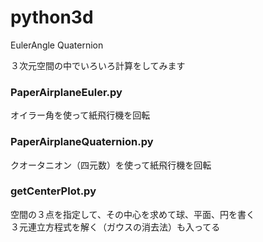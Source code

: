# python3d
EulerAngle Quaternion

３次元空間の中でいろいろ計算をしてみます


### PaperAirplaneEuler.py
オイラー角を使って紙飛行機を回転


### PaperAirplaneQuaternion.py
クオータニオン（四元数）を使って紙飛行機を回転


### getCenterPlot.py
空間の３点を指定して、その中心を求めて球、平面、円を書く  
３元連立方程式を解く（ガウスの消去法）も入ってる

